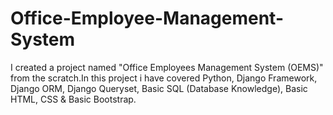 # Office-Employee-Management-System
I  created a project named "Office Employees Management System (OEMS)" from the scratch.In this project i have covered  Python, Django Framework, Django ORM, Django Queryset, Basic SQL (Database Knowledge), Basic HTML, CSS &amp; Basic Bootstrap. 
